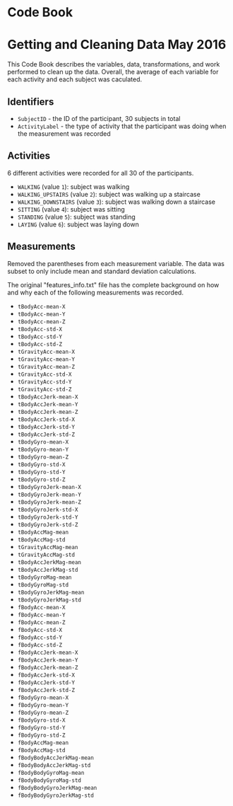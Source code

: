 # Code Book
# Getting and Cleaning Data May 2016

This Code Book describes the variables, data, transformations, and work performed to clean up the data. Overall, the average of each variable for each activity and each subject was caculated.

## Identifiers

* `SubjectID` - the ID of the participant, 30 subjects in total
* `ActivityLabel` - the type of activity that the participant was doing when the measurement was recorded

## Activities

6 different activities were recorded for all 30 of the participants.

* `WALKING` (value `1`): subject was walking
* `WALKING_UPSTAIRS` (value `2`): subject was walking up a staircase
* `WALKING_DOWNSTAIRS` (value `3`): subject was walking down a staircase
* `SITTING` (value `4`): subject was sitting
* `STANDING` (value `5`): subject was standing
* `LAYING` (value `6`): subject was laying down

## Measurements

Removed the parentheses from each measurement variable. The data was subset to only include mean and standard deviation calculations.

The original "features_info.txt" file has the complete background on how and why each of the following measurements was recorded.

* `tBodyAcc-mean-X`
* `tBodyAcc-mean-Y`
* `tBodyAcc-mean-Z`
* `tBodyAcc-std-X`
* `tBodyAcc-std-Y`
* `tBodyAcc-std-Z`
* `tGravityAcc-mean-X`
* `tGravityAcc-mean-Y`
* `tGravityAcc-mean-Z`
* `tGravityAcc-std-X`
* `tGravityAcc-std-Y`
* `tGravityAcc-std-Z`
* `tBodyAccJerk-mean-X`
* `tBodyAccJerk-mean-Y`
* `tBodyAccJerk-mean-Z`
* `tBodyAccJerk-std-X`
* `tBodyAccJerk-std-Y`
* `tBodyAccJerk-std-Z`
* `tBodyGyro-mean-X`
* `tBodyGyro-mean-Y`
* `tBodyGyro-mean-Z`
* `tBodyGyro-std-X`
* `tBodyGyro-std-Y`
* `tBodyGyro-std-Z`
* `tBodyGyroJerk-mean-X`
* `tBodyGyroJerk-mean-Y`
* `tBodyGyroJerk-mean-Z`
* `tBodyGyroJerk-std-X`
* `tBodyGyroJerk-std-Y`
* `tBodyGyroJerk-std-Z`
* `tBodyAccMag-mean`
* `tBodyAccMag-std`
* `tGravityAccMag-mean`
* `tGravityAccMag-std`
* `tBodyAccJerkMag-mean`
* `tBodyAccJerkMag-std`
* `tBodyGyroMag-mean`
* `tBodyGyroMag-std`
* `tBodyGyroJerkMag-mean`
* `tBodyGyroJerkMag-std`
* `fBodyAcc-mean-X`
* `fBodyAcc-mean-Y`
* `fBodyAcc-mean-Z`
* `fBodyAcc-std-X`
* `fBodyAcc-std-Y`
* `fBodyAcc-std-Z`
* `fBodyAccJerk-mean-X`
* `fBodyAccJerk-mean-Y`
* `fBodyAccJerk-mean-Z`
* `fBodyAccJerk-std-X`
* `fBodyAccJerk-std-Y`
* `fBodyAccJerk-std-Z`
* `fBodyGyro-mean-X`
* `fBodyGyro-mean-Y`
* `fBodyGyro-mean-Z`
* `fBodyGyro-std-X`
* `fBodyGyro-std-Y`
* `fBodyGyro-std-Z`
* `fBodyAccMag-mean`
* `fBodyAccMag-std`
* `fBodyBodyAccJerkMag-mean`
* `fBodyBodyAccJerkMag-std`
* `fBodyBodyGyroMag-mean`
* `fBodyBodyGyroMag-std`
* `fBodyBodyGyroJerkMag-mean`
* `fBodyBodyGyroJerkMag-std`